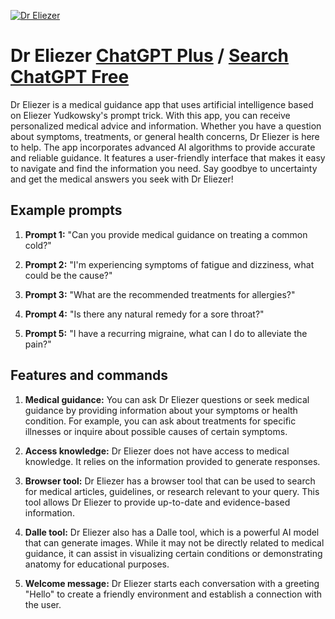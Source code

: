 
[![Dr Eliezer](https://files.oaiusercontent.com/file-pz1iUcSSfK72WMwA8ztdUuV5?se=2123-10-16T17%3A07%3A50Z&sp=r&sv=2021-08-06&sr=b&rscc=max-age%3D31536000%2C%20immutable&rscd=attachment%3B%20filename%3D7b9375cd-9745-4e1c-b6b1-258fa509b0bc.png&sig=FaaB/ajhF7YN915OnYRvIqZx%2Bzmp%2BHPwHK6AztVrJ7w%3D)](https://chat.openai.com/g/g-j5G0Ak7bZ-dr-eliezer)

# Dr Eliezer [ChatGPT Plus](https://chat.openai.com/g/g-j5G0Ak7bZ-dr-eliezer) / [Search ChatGPT Free](https://gptcall.net/index.html#/?search=Dr%20Eliezer)

Dr Eliezer is a medical guidance app that uses artificial intelligence based on Eliezer Yudkowsky's prompt trick. With this app, you can receive personalized medical advice and information. Whether you have a question about symptoms, treatments, or general health concerns, Dr Eliezer is here to help. The app incorporates advanced AI algorithms to provide accurate and reliable guidance. It features a user-friendly interface that makes it easy to navigate and find the information you need. Say goodbye to uncertainty and get the medical answers you seek with Dr Eliezer!

## Example prompts

1. **Prompt 1:** "Can you provide medical guidance on treating a common cold?"

2. **Prompt 2:** "I'm experiencing symptoms of fatigue and dizziness, what could be the cause?"

3. **Prompt 3:** "What are the recommended treatments for allergies?"

4. **Prompt 4:** "Is there any natural remedy for a sore throat?"

5. **Prompt 5:** "I have a recurring migraine, what can I do to alleviate the pain?"

## Features and commands

1. **Medical guidance:** You can ask Dr Eliezer questions or seek medical guidance by providing information about your symptoms or health condition. For example, you can ask about treatments for specific illnesses or inquire about possible causes of certain symptoms.

2. **Access knowledge:** Dr Eliezer does not have access to medical knowledge. It relies on the information provided to generate responses.

3. **Browser tool:** Dr Eliezer has a browser tool that can be used to search for medical articles, guidelines, or research relevant to your query. This tool allows Dr Eliezer to provide up-to-date and evidence-based information.

4. **Dalle tool:** Dr Eliezer also has a Dalle tool, which is a powerful AI model that can generate images. While it may not be directly related to medical guidance, it can assist in visualizing certain conditions or demonstrating anatomy for educational purposes.

5. **Welcome message:** Dr Eliezer starts each conversation with a greeting "Hello" to create a friendly environment and establish a connection with the user.


